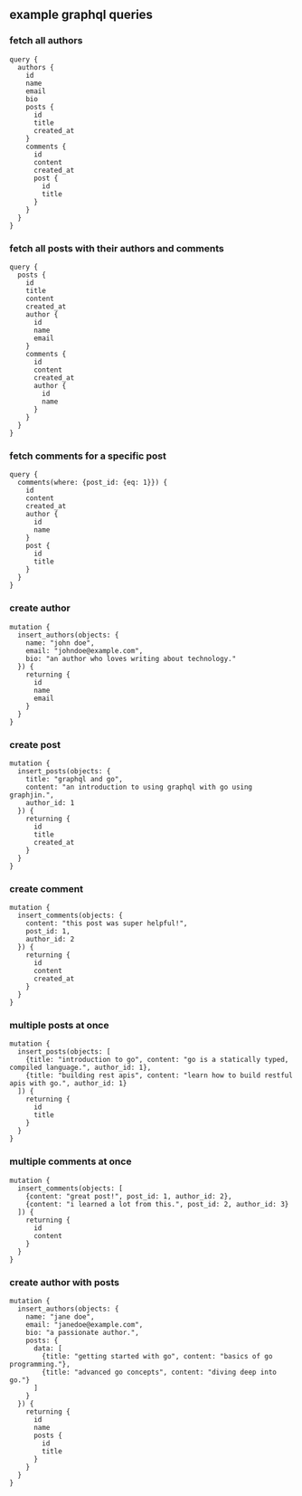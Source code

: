 ## example graphql queries

### fetch all authors

```gql
query {
  authors {
    id
    name
    email
    bio
    posts {
      id
      title
      created_at
    }
    comments {
      id
      content
      created_at
      post {
        id
        title
      }
    }
  }
}
```

### fetch all posts with their authors and comments

```gql
query {
  posts {
    id
    title
    content
    created_at
    author {
      id
      name
      email
    }
    comments {
      id
      content
      created_at
      author {
        id
        name
      }
    }
  }
}
```

### fetch comments for a specific post

```gql
query {
  comments(where: {post_id: {eq: 1}}) {
    id
    content
    created_at
    author {
      id
      name
    }
    post {
      id
      title
    }
  }
}
```

### create author 
```gql
mutation {
  insert_authors(objects: {
    name: "john doe",
    email: "johndoe@example.com",
    bio: "an author who loves writing about technology."
  }) {
    returning {
      id
      name
      email
    }
  }
}
```

### create post

```gql
mutation {
  insert_posts(objects: {
    title: "graphql and go",
    content: "an introduction to using graphql with go using graphjin.",
    author_id: 1
  }) {
    returning {
      id
      title
      created_at
    }
  }
}
```

### create comment 

```gql
mutation {
  insert_comments(objects: {
    content: "this post was super helpful!",
    post_id: 1,
    author_id: 2
  }) {
    returning {
      id
      content
      created_at
    }
  }
}
```

### multiple posts at once 

```gql
mutation {
  insert_posts(objects: [
    {title: "introduction to go", content: "go is a statically typed, compiled language.", author_id: 1},
    {title: "building rest apis", content: "learn how to build restful apis with go.", author_id: 1}
  ]) {
    returning {
      id
      title
    }
  }
}
```

### multiple comments at once

```gql
mutation {
  insert_comments(objects: [
    {content: "great post!", post_id: 1, author_id: 2},
    {content: "i learned a lot from this.", post_id: 2, author_id: 3}
  ]) {
    returning {
      id
      content
    }
  }
}
```

### create author with posts

```gql
mutation {
  insert_authors(objects: {
    name: "jane doe",
    email: "janedoe@example.com",
    bio: "a passionate author.",
    posts: {
      data: [
        {title: "getting started with go", content: "basics of go programming."},
        {title: "advanced go concepts", content: "diving deep into go."}
      ]
    }
  }) {
    returning {
      id
      name
      posts {
        id
        title
      }
    }
  }
}
```